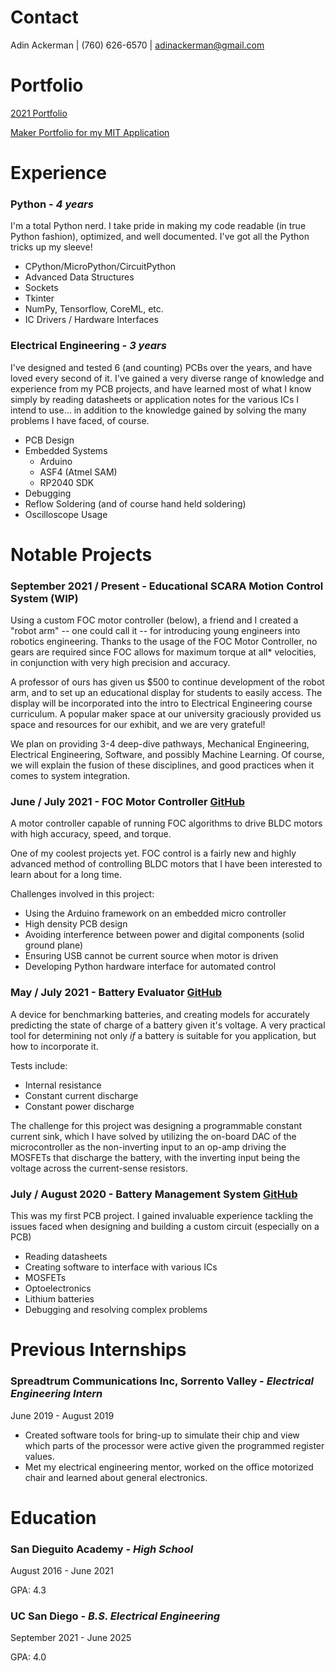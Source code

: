 # Contact

Adin Ackerman | (760) 626-6570 | adinackerman@gmail.com

# Portfolio

[2021 Portfolio](https://www.youtube.com/watch?v=g3itfoOmj-A)

[Maker Portfolio for my MIT Application](https://www.youtube.com/watch?v=01xOdK2FQu4)

# Experience

### **Python** - *4 years*

I'm a total Python nerd. I take pride in making my code readable (in true Python fashion), optimized, and well documented. I've got all the Python tricks up my sleeve!

- CPython/MicroPython/CircuitPython
- Advanced Data Structures
- Sockets
- Tkinter
- NumPy, Tensorflow, CoreML, etc.
- IC Drivers / Hardware Interfaces

### **Electrical Engineering** - *3 years*

I've designed and tested 6 (and counting) PCBs over the years, and have loved every second of it. I've gained a very diverse range of knowledge and experience from my PCB projects, and have learned most of what I know simply by reading datasheets or application notes for the various ICs I intend to use... in addition to the knowledge gained by solving the many problems I have faced, of course.

- PCB Design
- Embedded Systems
  - Arduino
  - ASF4 (Atmel SAM)
  - RP2040 SDK
- Debugging
- Reflow Soldering (and of course hand held soldering)
- Oscilloscope Usage

# Notable Projects

### September 2021 / Present - **Educational SCARA Motion Control System** (WIP)

Using a custom FOC motor controller (below), a friend and I created a "robot arm" -- one could call it -- for introducing young engineers into robotics engineering. Thanks to the usage of the FOC Motor Controller, no gears are required since FOC allows for maximum torque at all\* velocities, in conjunction with very high precision and accuracy.

A professor of ours has given us $500 to continue development of the robot arm, and to set up an educational display for students to easily access. The display will be incorporated into the intro to Electrical Engineering course curriculum. A popular maker space at our university graciously provided us space and resources for our exhibit, and we are very grateful!

We plan on providing 3-4 deep-dive pathways, Mechanical Engineering, Electrical Engineering, Software, and possibly Machine Learning. Of course, we will explain the fusion of these disciplines, and good practices when it comes to system integration.

### June / July 2021 - **FOC Motor Controller** [GitHub](https://github.com/AdinAck/Motor-Controller)

A motor controller capable of running FOC algorithms to drive BLDC motors with high accuracy, speed, and torque.

One of my coolest projects yet. FOC control is a fairly new and highly advanced method of controlling BLDC motors that I have been interested to learn about for a long time.

Challenges involved in this project:

- Using the Arduino framework on an embedded micro controller
- High density PCB design
- Avoiding interference between power and digital components (solid ground plane)
- Ensuring USB cannot be current source when motor is driven
- Developing Python hardware interface for automated control

### May / July 2021 - **Battery Evaluator** [GitHub](https://github.com/AdinAck/Battery-Evaluator)

A device for benchmarking batteries, and creating models for accurately predicting the state of charge of a battery given it's voltage. A very practical tool for determining not only *if* a battery is suitable for you application, but how to incorporate it.

Tests include:

- Internal resistance
- Constant current discharge
- Constant power discharge

The challenge for this project was designing a programmable constant current sink, which I have solved by utilizing the on-board DAC of the microcontroller as the non-inverting input to an op-amp driving the MOSFETs that discharge the battery, with the inverting input being the voltage across the current-sense resistors.

### July / August 2020 - **Battery Management System** [GitHub](https://github.com/AdinAck/SuperBMS)

This was my first PCB project. I gained invaluable experience tackling the issues faced when designing and building a custom circuit (especially on a PCB)

- Reading datasheets
- Creating software to interface with various ICs
- MOSFETs
- Optoelectronics
- Lithium batteries
- Debugging and resolving complex problems

# Previous Internships

### **Spreadtrum Communications Inc, Sorrento Valley** - *Electrical Engineering Intern*

June 2019 - August 2019

- Created software tools for bring-up to simulate their chip and view which parts of the processor were active given the programmed register values.
- Met my electrical engineering mentor, worked on the office motorized chair and learned about general electronics.

# Education

### **San Dieguito Academy** - *High School*

August 2016 - June 2021

GPA: 4.3

### **UC San Diego** - *B.S. Electrical Engineering*

September 2021 - June 2025

GPA: 4.0
